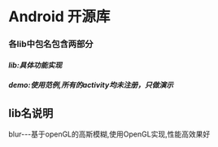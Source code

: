 # Android 开源库  
### 各lib中包名包含两部分  
#### *lib:具体功能实现*  
#### *demo:使用范例,所有的activity均未注册，只做演示*  
## lib名说明  
  blur---基于openGL的高斯模糊,使用OpenGL实现,性能高效果好
